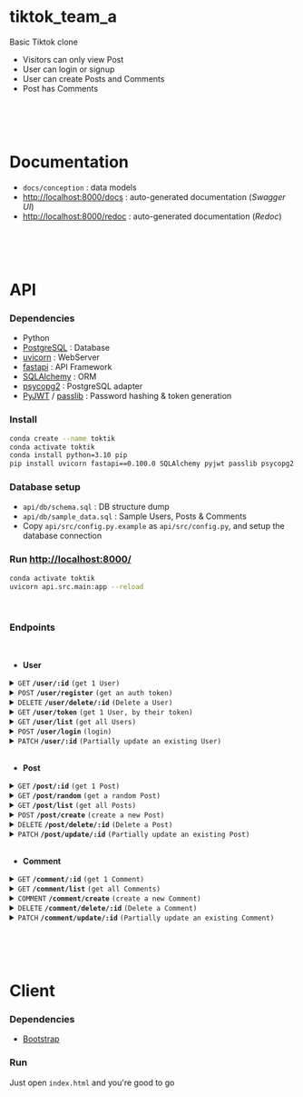 # tiktok_team_a

Basic Tiktok clone
- Visitors can only view Post
- User can login or signup
- User can create Posts and Comments
- Post has Comments





<br><br><br>

# Documentation

- `docs/conception` : data models
- [http://localhost:8000/docs](http://localhost:8000/docs) : auto-generated documentation (*Swagger UI*)
- [http://localhost:8000/redoc](http://localhost:8000/redoc) : auto-generated documentation (*Redoc*)





<br><br><br>

# API
### Dependencies

- Python
- [PostgreSQL](https://www.postgresql.org/download/) : Database
- [uvicorn](https://www.uvicorn.org/) : WebServer
- [fastapi](https://fastapi.tiangolo.com/) : API Framework
- [SQLAlchemy](https://www.sqlalchemy.org/) : ORM
- [psycopg2](https://pypi.org/project/psycopg2/) : PostgreSQL adapter
- [PyJWT](https://pyjwt.readthedocs.io/en/stable/) / [passlib](https://passlib.readthedocs.io/en/stable/) : Password hashing & token generation



### Install

```bash
conda create --name toktik
conda activate toktik
conda install python=3.10 pip
pip install uvicorn fastapi==0.100.0 SQLAlchemy pyjwt passlib psycopg2 hashlib
```



### Database setup

- `api/db/schema.sql` : DB structure dump
- `api/db/sample_data.sql` : Sample Users, Posts & Comments
- Copy `api/src/config.py.example` as `api/src/config.py`, and setup the database connection



### Run [http://localhost:8000/](http://localhost:8000/)

```bash
conda activate toktik
uvicorn api.src.main:app --reload
```



<br>

### Endpoints

<br>

- **User**

<details>
 <summary>
  <code>GET</code>
  <code><b>/user/:id</b></code>
  <code>(get 1 User)</code>
 </summary>

##### Parameters

> | name      |  type     | data type               | description                                                      |
> |-----------|-----------|-------------------------|------------------------------------------------------------------|
> | id        |  required | int                     | user_id                                                          |

##### Responses

> | http code     | content-type                      | response                                                       |
> |---------------|-----------------------------------|----------------------------------------------------------------|
> | `200`         | `application/json`                | User                                                           |
> | `404`         | `application/json`                | User does not exist                                            |

</details>

<details>
 <summary>
  <code>POST</code>
  <code><b>/user/register</b></code>
  <code>(get an auth token)</code>
 </summary>

 ##### Parameters

> | name        |  type     | data type               | description                                                    |
> |-------------|-----------|-------------------------|----------------------------------------------------------------|
> | username    | required  | str                     | Username                                                       |
> | email       | required  | str                     | Valid email adress                                             |
> | password    | required  | str                     | Password                                                       |

##### Responses

> | http code     | content-type                      | response                                                       |
> |---------------|-----------------------------------|----------------------------------------------------------------|
> | `200`         | `application/json`                | ""\[token\]                                                    |

</details>

<details>
 <summary>
  <code>DELETE</code>
  <code><b>/user/delete/:id</b></code>
  <code>(Delete a User)</code>
 </summary>

##### Responses

> | http code     | content-type                      | response                                                       |
> |---------------|-----------------------------------|----------------------------------------------------------------|
> | `200`         | `application/json`                | `User`                                                         |
> | `404`         | `application/json`                | User does not exist                                            |

</details>

<details>
 <summary>
  <code>GET</code>
  <code><b>/user/token</b></code>
  <code>(get 1 User, by their token)</code>
 </summary>

##### Parameters

> | name      |  type     | data type               | description                                                      |
> |-----------|-----------|-------------------------|------------------------------------------------------------------|
> | token     |  required | str                     | User token                                                       |

##### Responses

> | http code     | content-type                      | response                                                       |
> |---------------|-----------------------------------|----------------------------------------------------------------|
> | `200`         | `application/json`                | User                                                           |
> | `404`         | `application/json`                | User does not exist                                            |

</details>

<details>
 <summary>
  <code>GET</code>
  <code><b>/user/list</b></code>
  <code>(get all Users)</code>
 </summary>

##### Responses

> | http code     | content-type                      | response                                                       |
> |---------------|-----------------------------------|----------------------------------------------------------------|
> | `200`         | `application/json`                | `User`                                                         |

</details>

<details>
 <summary>
  <code>POST</code>
  <code><b>/user/login</b></code>
  <code>(login)</code>
 </summary>

##### Parameters

> | name        |  type     | data type               | description                                                    |
> |-------------|-----------|-------------------------|----------------------------------------------------------------|
> | email       | required  | str                     | Email                                                          |
> | password    | required  | str                     | Password                                                       |

##### Responses

> | http code     | content-type                      | response                                                       |
> |---------------|-----------------------------------|----------------------------------------------------------------|
> | `200`         | `application/json`                | `User`                                                         |

</details>

<details>
 <summary>
  <code>PATCH</code>
  <code><b>/user/:id</b></code>
  <code>(Partially update an existing User)</code>
 </summary>

##### Parameters

> | name        |  type     | data type               | description                                                    |
> |-------------|-----------|-------------------------|----------------------------------------------------------------|
> | username    | optional  | str                     | Username                                                       |
> | email       | optional  | str                     | Email                                                          |
> | password    | optional  | str                     | Password                                                       |
> | token       | optional  | str                     | Token                                                          |

##### Responses

> | http code     | content-type                      | response                                                       |
> |---------------|-----------------------------------|----------------------------------------------------------------|
> | `200`         | `application/json`                | `User`                                                         |
> | `404`         | `application/json`                | User does not exist                                            |

</details>




<br>

- **Post**

<details>
 <summary>
  <code>GET</code>
  <code><b>/post/:id</b></code>
  <code>(get 1 Post)</code>
 </summary>

##### Parameters

> | name      |  type     | data type               | description                                                      |
> |-----------|-----------|-------------------------|------------------------------------------------------------------|
> | id        |  required | int                     | post_id                                                          |

##### Responses

> | http code     | content-type                      | response                                                       |
> |---------------|-----------------------------------|----------------------------------------------------------------|
> | `200`         | `application/json`                | Post                                                           |
> | `404`         | `application/json`                | Post does not exist                                            |

</details>

<details>
 <summary>
  <code>GET</code>
  <code><b>/post/random</b></code>
  <code>(get a random Post)</code>
 </summary>

##### Responses

> | http code     | content-type                      | response                                                       |
> |---------------|-----------------------------------|----------------------------------------------------------------|
> | `200`         | `application/json`                | Post                                                           |

</details>

<details>
 <summary>
  <code>GET</code>
  <code><b>/post/list</b></code>
  <code>(get all Posts)</code>
 </summary>

##### Responses

> | http code     | content-type                      | response                                                       |
> |---------------|-----------------------------------|----------------------------------------------------------------|
> | `200`         | `application/json`                | `Post`                                                         |

</details>

<details>
 <summary>
  <code>POST</code>
  <code><b>/post/create</b></code>
  <code>(create a new Post)</code>
 </summary>

##### Parameters

> | name        |  type     | data type               | description                                                    |
> |-------------|-----------|-------------------------|----------------------------------------------------------------|
> | title       | required  | str                     | Title of Post                                                  |
> | description | optional  | str                     | Description of Post                                            |
> | video_url   | required  | str                     | URL of embedded video                                          |
> | user_id     | required  | int                     | ID of author                                                   |

##### Responses

> | http code     | content-type                      | response                                                       |
> |---------------|-----------------------------------|----------------------------------------------------------------|
> | `200`         | `application/json`                | `Post`                                                         |

</details>

<details>
 <summary>
  <code>DELETE</code>
  <code><b>/post/delete/:id</b></code>
  <code>(Delete a Post)</code>
 </summary>

##### Responses

> | http code     | content-type                      | response                                                       |
> |---------------|-----------------------------------|----------------------------------------------------------------|
> | `200`         | `application/json`                | `Post`                                                         |
> | `404`         | `application/json`                | Post does not exist                                            |

</details>

<details>
 <summary>
  <code>PATCH</code>
  <code><b>/post/update/:id</b></code>
  <code>(Partially update an existing Post)</code>
 </summary>

##### Parameters

> | name        |  type     | data type               | description                                                    |
> |-------------|-----------|-------------------------|----------------------------------------------------------------|
> | title       | optional  | str                     | Title of Post                                                  |
> | description | optional  | str                     | Description of Post                                            |

##### Responses

> | http code     | content-type                      | response                                                       |
> |---------------|-----------------------------------|----------------------------------------------------------------|
> | `200`         | `application/json`                | `Post`                                                         |
> | `404`         | `application/json`                | Post does not exist                                            |

</details>



<br>

- **Comment**

<details>
 <summary>
  <code>GET</code>
  <code><b>/comment/:id</b></code>
  <code>(get 1 Comment)</code>
 </summary>

##### Parameters

> | name      |  type     | data type               | description                                                      |
> |-----------|-----------|-------------------------|------------------------------------------------------------------|
> | id        |  required | int                     | comment_id                                                       |

##### Responses

> | http code     | content-type                      | response                                                       |
> |---------------|-----------------------------------|----------------------------------------------------------------|
> | `200`         | `application/json`                | Comment                                                        |
> | `404`         | `application/json`                | Comment does not exist                                         |

</details>

<details>
 <summary>
  <code>GET</code>
  <code><b>/comment/list</b></code>
  <code>(get all Comments)</code>
 </summary>

##### Responses

> | http code     | content-type                      | response                                                       |
> |---------------|-----------------------------------|----------------------------------------------------------------|
> | `200`         | `application/json`                | `Comment`                                                      |

</details>

<details>
 <summary>
  <code>COMMENT</code>
  <code><b>/comment/create</b></code>
  <code>(create a new Comment)</code>
 </summary>

##### Parameters

> | name        |  type     | data type               | description                                                    |
> |-------------|-----------|-------------------------|----------------------------------------------------------------|
> | content     | required  | str                     | Actual comment                                                 |
> | author_id   | required  | str                     | Author of comment                                              |
> | post_id     | required  | str                     | Post the comment was made on                                   |

##### Responses

> | http code     | content-type                      | response                                                       |
> |---------------|-----------------------------------|----------------------------------------------------------------|
> | `200`         | `application/json`                | `Comment`                                                      |

</details>

<details>
 <summary>
  <code>DELETE</code>
  <code><b>/comment/delete/:id</b></code>
  <code>(Delete a Comment)</code>
 </summary>

##### Responses

> | http code     | content-type                      | response                                                       |
> |---------------|-----------------------------------|----------------------------------------------------------------|
> | `200`         | `application/json`                | `Comment`                                                      |
> | `404`         | `application/json`                | Comment does not exist                                         |

</details>

<details>
 <summary>
  <code>PATCH</code>
  <code><b>/comment/update/:id</b></code>
  <code>(Partially update an existing Comment)</code>
 </summary>

##### Parameters

> | name        |  type     | data type               | description                                                    |
> |-------------|-----------|-------------------------|----------------------------------------------------------------|
> | content     | optional  | str                     | Actual comment                                                 |

##### Responses

> | http code     | content-type                      | response                                                       |
> |---------------|-----------------------------------|----------------------------------------------------------------|
> | `200`         | `application/json`                | `Comment`                                                      |
> | `404`         | `application/json`                | Comment does not exist                                         |

</details>





<br><br><br>

# Client



### Dependencies

- [Bootstrap](https://getbootstrap.com/)

### Run

Just open `index.html` and you're good to go



<br>
